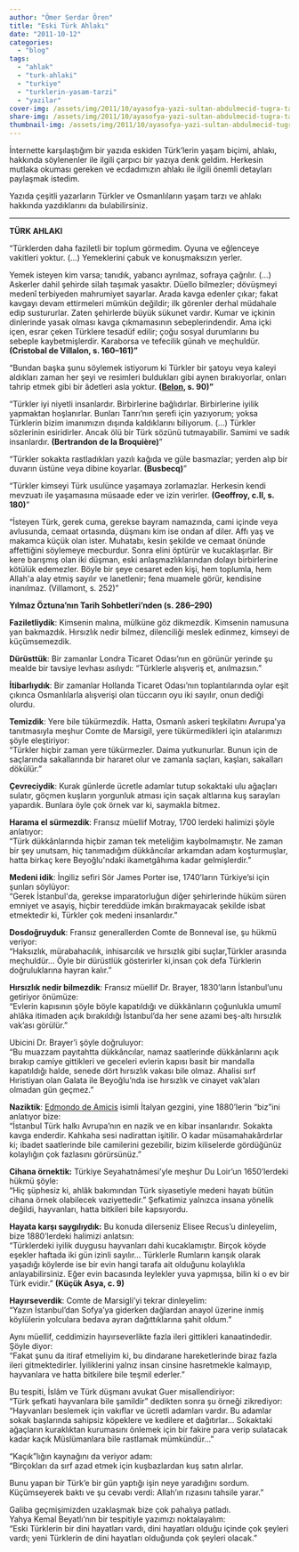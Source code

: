 ```yaml
---
author: "Ömer Serdar Ören"
title: "Eski Türk Ahlakı"
date: "2011-10-12"
categories: 
  - "blog"
tags: 
  - "ahlak"
  - "turk-ahlaki"
  - "turkiye"
  - "turklerin-yasam-tarzi"
  - "yazilar"
cover-img: /assets/img/2011/10/ayasofya-yazi-sultan-abdulmecid-tugra-tarihi-camii-1.jpg
share-img: /assets/img/2011/10/ayasofya-yazi-sultan-abdulmecid-tugra-tarihi-camii-1.jpg
thumbnail-img: /assets/img/2011/10/ayasofya-yazi-sultan-abdulmecid-tugra-tarihi-camii-1.jpg
---
```



İnternette karşılaştığım bir yazıda eskiden Türk’lerin yaşam biçimi, ahlakı, hakkında söylenenler ile ilgili çarpıcı bir yazıya denk geldim. Herkesin mutlaka okuması gereken ve ecdadımızın ahlakı ile ilgili önemli detayları paylaşmak istedim.

Yazıda çeşitli yazarların Türkler ve Osmanlıların yaşam tarzı ve ahlakı hakkında yazdıklarını da bulabilirsiniz.

* * *

**TÜRK AHLAKI**

“Türklerden daha faziletli bir toplum görmedim. Oyuna ve eğlenceye vakitleri yoktur. (…) Yemeklerini çabuk ve konuşmaksızın yerler.

Yemek isteyen kim varsa; tanıdık, yabancı ayrılmaz, sofraya çağrılır. (…) Askerler dahil şehirde silah taşımak yasaktır. Düello bilmezler; dövüşmeyi medenî terbiyeden mahrumiyet sayarlar. Arada kavga edenler çıkar; fakat kavgayı devam ettirmeleri mümkün değildir; ilk görenler derhal müdahale edip sustururlar. Zaten şehirlerde büyük sükunet vardır. Kumar ve içkinin dinlerinde yasak olması kavga çıkmamasının sebeplerindendir. Ama içki içen, esrar çeken Türklere tesadüf edilir; çoğu sosyal durumlarını bu sebeple kaybetmişlerdir. Karaborsa ve tefecilik günah ve meçhuldür. **(Cristobal de Villalon, s. 160–161)”**

“Bundan başka şunu söylemek istiyorum ki Türkler bir şatoyu veya kaleyi aldıkları zaman her şeyi ve resimleri buldukları gibi aynen bırakıyorlar, onları tahrip etmek gibi bir âdetleri asla yoktur. **(**[**Belon**](http://en.wikipedia.org/wiki/Pierre_Belon)**, s. 90)”**

“Türkler iyi niyetli insanlardır. Birbirlerine bağlıdırlar. Birbirlerine iyilik yapmaktan hoşlanırlar. Bunları Tanrı’nın şerefi için yazıyorum; yoksa Türklerin bizim imanımızın dışında kaldıklarını biliyorum. (…) Türkler sözlerinin esiridirler. Ancak ölü bir Türk sözünü tutmayabilir. Samimi ve sadık insanlardır. **(Bertrandon de la Broquière)**”

“Türkler sokakta rastladıkları yazılı kağıda ve güle basmazlar; yerden alıp bir duvarın üstüne veya dibine koyarlar. **(Busbecq)**”

“Türkler kimseyi Türk usulünce yaşamaya zorlamazlar. Herkesin kendi mevzuatı ile yaşamasına müsaade eder ve izin verirler. **(Geoffroy, c.II, s. 180)**”

“İsteyen Türk, gerek cuma, gerekse bayram namazında, cami içinde veya avlusunda, cemaat ortasında, düşmanı kim ise ondan af diler. Affı yaş ve makamca küçük olan ister. Muhatabı, kesin şekilde ve cemaat önünde affettiğini söylemeye mecburdur. Sonra elini öptürür ve kucaklaşırlar. Bir kere barışmış olan iki düşman, eski anlaşmazlıklarından dolayı birbirlerine kötülük edemezler. Böyle bir şeye cesaret eden kişi, hem toplumla, hem Allah'a alay etmiş sayılır ve lanetlenir; fena muamele görür, kendisine inanılmaz. (Villamont, s. 252)”

**Yılmaz Öztuna’nın Tarih Sohbetleri’nden (s. 286–290)**

**Faziletliydik**: Kimsenin malına, mülküne göz dikmezdik. Kimsenin namusuna yan bakmazdık. Hırsızlık nedir bilmez, dilenciliği meslek edinmez, kimseyi de küçümsemezdik.

**Dürüsttük**: Bir zamanlar Londra Ticaret Odası’nın en görünür yerinde şu mealde bir tavsiye levhası asılıydı: “Türklerle alışveriş et, anılmazsın.”

**İtibarlıydık**: Bir zamanlar Hollanda Ticaret Odası’nın toplantılarında oylar eşit çıkınca Osmanlılarla alışverişi olan tüccarın oyu iki sayılır, onun dediği olurdu.

**Temizdik**: Yere bile tükürmezdik. Hatta, Osmanlı askeri teşkilatını Avrupa’ya tanıtmasıyla meşhur Comte de Marsigil, yere tükürmedikleri için atalarımızı şöyle eleştiriyor:  
“Türkler hiçbir zaman yere tükürmezler. Daima yutkunurlar. Bunun için de saçlarında sakallarında bir hararet olur ve zamanla saçları, kaşları, sakalları dökülür.”

**Çevreciydik**: Kurak günlerde ücretle adamlar tutup sokaktaki ulu ağaçları sulatır, göçmen kuşların yorgunluk atması için saçak altlarına kuş sarayları yapardık. Bunlara öyle çok örnek var ki, saymakla bitmez.

**Harama el sürmezdik**: Fransız müellif Motray, 1700 lerdeki halimizi şöyle anlatıyor:  
“Türk dükkânlarında hiçbir zaman tek meteliğim kaybolmamıştır. Ne zaman bir şey unutsam, hiç tanımadığım dükkâncılar arkamdan adam koşturmuşlar, hatta birkaç kere Beyoğlu'ndaki ikametgâhıma kadar gelmişlerdir.”

**Medeni idik**: İngiliz sefiri Sör James Porter ise, 1740’ların Türkiye’si için şunları söylüyor:  
“Gerek İstanbul'da, gerekse imparatorluğun diğer şehirlerinde hüküm süren emniyet ve asayiş, hiçbir tereddüde imkân bırakmayacak şekilde isbat etmektedir ki, Türkler çok medeni insanlardır.”

**Dosdoğruyduk**: Fransız generallerden Comte de Bonneval ise, şu hükmü veriyor:  
“Haksızlık, mürabahacılık, inhisarcılık ve hırsızlık gibi suçlar,Türkler arasında meçhuldür… Öyle bir dürüstlük gösterirler ki,insan çok defa Türklerin doğruluklarına hayran kalır.”

**Hırsızlık nedir bilmezdik**: Fransız müellif Dr. Brayer, 1830’ların İstanbul’unu getiriyor önümüze:  
“Evlerin kapısının şöyle böyle kapatıldığı ve dükkânların çoğunlukla umumî ahlâka itimaden açık bırakıldığı İstanbul’da her sene azami beş-altı hırsızlık vak’ası görülür.”

Ubicini Dr. Brayer’i şöyle doğruluyor:  
“Bu muazzam payıtahtta dükkâncılar, namaz saatlerinde dükkânlarını açık bırakıp camiye gittikleri ve geceleri evlerin kapısı basit bir mandalla kapatıldığı halde, senede dört hırsızlık vakası bile olmaz. Ahalisi sırf Hıristiyan olan Galata ile Beyoğlu’nda ise hırsızlık ve cinayet vak’aları olmadan gün geçmez.”

**Naziktik**: [Edmondo de Amicis](http://en.wikipedia.org/wiki/Edmondo_De_Amicis) isimli İtalyan gezgini, yine 1880’lerin “biz”ini anlatıyor bize:  
“İstanbul Türk halkı Avrupa’nın en nazik ve en kibar insanlarıdır. Sokakta kavga enderdir. Kahkaha sesi nadirattan işitilir. O kadar müsamahakârdırlar ki; ibadet saatlerinde bile camilerini gezebilir, bizim kiliselerde gördüğünüz kolaylığın çok fazlasını görürsünüz.”

**Cihana örnektik:** Türkiye Seyahatnâmesi’yle meşhur Du Loir’un 1650’lerdeki hükmü şöyle:  
“Hiç şüphesiz ki, ahlâk bakımından Türk siyasetiyle medeni hayatı bütün cihana örnek olabilecek vaziyettedir.” Şefkatimiz yalnızca insana yönelik değildi, hayvanları, hatta bitkileri bile kapsıyordu.

**Hayata karşı saygılıydık:** Bu konuda dilerseniz Elisee Recus’u dinleyelim, bize 1880’lerdeki halimizi anlatsın:  
“Türklerdeki iyilik duygusu hayvanları dahi kucaklamıştır. Birçok köyde eşekler haftada iki gün izinli sayılır… Türklerle Rumların karışık olarak yaşadığı köylerde ise bir evin hangi tarafa ait olduğunu kolaylıkla anlayabilirsiniz. Eğer evin bacasında leylekler yuva yapmışsa, bilin ki o ev bir Türk evidir.” **(Küçük Asya, c. 9)**

**Hayırseverdik**: Comte de Marsigli’yi tekrar dinleyelim:  
“Yazın İstanbul’dan Sofya’ya giderken dağlardan anayol üzerine inmiş köylülerin yolculara bedava ayran dağıttıklarına şahit oldum.”

Aynı müellif, ceddimizin hayırseverlikte fazla ileri gittikleri kanaatindedir. Şöyle diyor:  
“Fakat şunu da itiraf etmeliyim ki, bu dindarane hareketlerinde biraz fazla ileri gitmektedirler. İyiliklerini yalnız insan cinsine hasretmekle kalmayıp, hayvanlara ve hatta bitkilere bile teşmil ederler.”

Bu tespiti, İslâm ve Türk düşmanı avukat Guer misallendiriyor:  
“Türk şefkati hayvanlara bile şamildir” dedikten sonra şu örneği zikrediyor:  
“Hayvanları beslemek için vakıflar ve ücretli adamları vardır. Bu adamlar sokak başlarında sahipsiz köpeklere ve kedilere et dağıtırlar… Sokaktaki ağaçların kuraklıktan kurumasını önlemek için bir fakire para verip sulatacak kadar kaçık Müslümanlara bile rastlamak mümkündür…”

“Kaçık”lığın kaynağını da veriyor adam:  
“Birçokları da sırf azad etmek için kuşbazlardan kuş satın alırlar.

Bunu yapan bir Türk’e bir gün yaptığı işin neye yaradığını sordum.  
Küçümseyerek baktı ve şu cevabı verdi: Allah’ın rızasını tahsile yarar.”

Galiba geçmişimizden uzaklaşmak bize çok pahalıya patladı.  
Yahya Kemal Beyatlı’nın bir tespitiyle yazımızı noktalayalım:  
“Eski Türklerin bir dini hayatları vardı, dini hayatları olduğu içinde çok şeyleri vardı; yeni Türklerin de dini hayatları olduğunda çok şeyleri olacak.”
